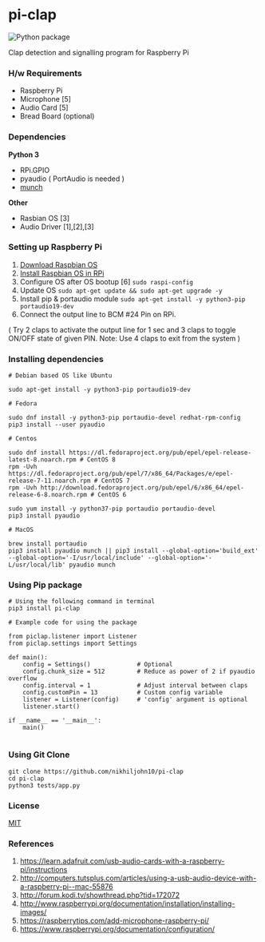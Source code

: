pi-clap
=======
![Python package](https://github.com/nikhiljohn10/pi-clap/workflows/Python%20package/badge.svg?branch=master)

Clap detection and signalling program for Raspberry Pi

### H/w Requirements

 * Raspberry Pi
 * Microphone [5]
 * Audio Card [5]
 * Bread Board (optional)

### Dependencies

**Python 3**

 * RPi.GPIO
 * pyaudio ( PortAudio is needed )
 * [munch](https://github.com/Infinidat/munch)

**Other**

 * Rasbian OS [3]
 * Audio Driver [1],[2],[3]

### Setting up Raspberry Pi

1. [Download Raspbian OS](http://www.raspberrypi.org/downloads/)
2. [Install Raspbian OS in RPi](http://www.raspberrypi.org/documentation/installation/installing-images/)
3. Configure OS after OS bootup [6] `sudo raspi-config`
4. Update OS `sudo apt-get update && sudo apt-get upgrade -y`
5. Install pip & portaudio module `sudo apt-get install -y python3-pip portaudio19-dev`
6. Connect the output line to BCM #24 Pin on RPi.

( Try 2 claps to activate the output line for 1 sec and 3 claps to toggle ON/OFF state of given PIN. Note: Use 4 claps to exit from the system )

### Installing dependencies

```
# Debian based OS like Ubuntu

sudo apt-get install -y python3-pip portaudio19-dev

```

```
# Fedora

sudo dnf install -y python3-pip portaudio-devel redhat-rpm-config
pip3 install --user pyaudio

```

```
# Centos

sudo dnf install https://dl.fedoraproject.org/pub/epel/epel-release-latest-8.noarch.rpm # CentOS 8
rpm -Uvh https://dl.fedoraproject.org/pub/epel/7/x86_64/Packages/e/epel-release-7-11.noarch.rpm # CentOS 7
rpm -Uvh http://download.fedoraproject.org/pub/epel/6/x86_64/epel-release-6-8.noarch.rpm # CentOS 6

sudo yum install -y python37-pip portaudio portaudio-devel
pip3 install pyaudio
```

```
# MacOS

brew install portaudio
pip3 install pyaudio munch || pip3 install --global-option='build_ext' --global-option='-I/usr/local/include' --global-option='-L/usr/local/lib' pyaudio munch
```

### Using Pip package

```
# Using the following command in terminal
pip3 install pi-clap
```

```
# Example code for using the package

from piclap.listener import Listener
from piclap.settings import Settings

def main():
    config = Settings()             # Optional
    config.chunk_size = 512         # Reduce as power of 2 if pyaudio overflow
    config.interval = 1             # Adjust interval between claps
    config.customPin = 13           # Custom config variable
    listener = Listener(config)     # 'config' argument is optional
    listener.start()

if __name__ == '__main__':
    main()


```

### Using Git Clone
```
git clone https://github.com/nikhiljohn10/pi-clap
cd pi-clap
python3 tests/app.py
```

### License

[MIT](https://github.com/nikhiljohn10/pi-clap/blob/master/LICENSE)

### References

 1. https://learn.adafruit.com/usb-audio-cards-with-a-raspberry-pi/instructions
 2. http://computers.tutsplus.com/articles/using-a-usb-audio-device-with-a-raspberry-pi--mac-55876
 3. http://forum.kodi.tv/showthread.php?tid=172072
 4. http://www.raspberrypi.org/documentation/installation/installing-images/
 5. https://raspberrytips.com/add-microphone-raspberry-pi/
 6. https://www.raspberrypi.org/documentation/configuration/
